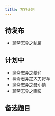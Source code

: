 ```yaml
---
title: 写作计划
---
```


## 待发布 ##

- 聊斋志异之乱离

## 计划中 ##

- 聊斋志异之菱角
- 聊斋志异之大力将军
- 聊斋志异之聂小倩
- 聊斋志异之画皮

## 备选题目 ##